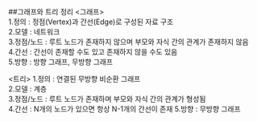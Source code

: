 ##그래프와 트리 정리
<그래프> <br>
1.정의 : 정점(Vertex)과 간선(Edge)로 구성된 자료 구조 <br>
2.모델 : 네트워크 <br>
3.정점/노드 : 루트 노드가 존재하지 않으며 부모와 자식 간의 관계가 존재하지 않음 <br>
4.간선 : 간선이 존재할 수도 있고 존재하지 않을 수도 있음 <br>
5.방향 : 방향 그래프, 무방향 그래프

<트리>
1.정의 : 연결된 무방향 비순환 그래프 <br>
2.모델 : 계층 <br>
3.정점/노드 : 루트 노드가 존재하며 부모와 자식 간의 관계가 형성됨 <br>
4.간선 : N개의 노드가 있으면 항상 N-1개의 간선이 존재
5.방향 : 무방향 그래프